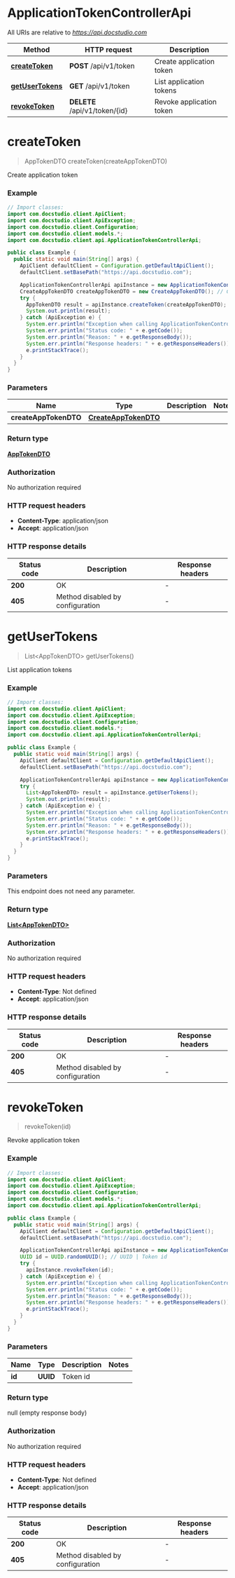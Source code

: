 # ApplicationTokenControllerApi

All URIs are relative to *https://api.docstudio.com*

| Method | HTTP request | Description |
|------------- | ------------- | -------------|
| [**createToken**](ApplicationTokenControllerApi.md#createToken) | **POST** /api/v1/token | Create application token |
| [**getUserTokens**](ApplicationTokenControllerApi.md#getUserTokens) | **GET** /api/v1/token | List application tokens |
| [**revokeToken**](ApplicationTokenControllerApi.md#revokeToken) | **DELETE** /api/v1/token/{id} | Revoke application token |


<a id="createToken"></a>
# **createToken**
> AppTokenDTO createToken(createAppTokenDTO)

Create application token

### Example
```java
// Import classes:
import com.docstudio.client.ApiClient;
import com.docstudio.client.ApiException;
import com.docstudio.client.Configuration;
import com.docstudio.client.models.*;
import com.docstudio.client.api.ApplicationTokenControllerApi;

public class Example {
  public static void main(String[] args) {
    ApiClient defaultClient = Configuration.getDefaultApiClient();
    defaultClient.setBasePath("https://api.docstudio.com");

    ApplicationTokenControllerApi apiInstance = new ApplicationTokenControllerApi(defaultClient);
    CreateAppTokenDTO createAppTokenDTO = new CreateAppTokenDTO(); // CreateAppTokenDTO | 
    try {
      AppTokenDTO result = apiInstance.createToken(createAppTokenDTO);
      System.out.println(result);
    } catch (ApiException e) {
      System.err.println("Exception when calling ApplicationTokenControllerApi#createToken");
      System.err.println("Status code: " + e.getCode());
      System.err.println("Reason: " + e.getResponseBody());
      System.err.println("Response headers: " + e.getResponseHeaders());
      e.printStackTrace();
    }
  }
}
```

### Parameters

| Name | Type | Description  | Notes |
|------------- | ------------- | ------------- | -------------|
| **createAppTokenDTO** | [**CreateAppTokenDTO**](CreateAppTokenDTO.md)|  | |

### Return type

[**AppTokenDTO**](AppTokenDTO.md)

### Authorization

No authorization required

### HTTP request headers

 - **Content-Type**: application/json
 - **Accept**: application/json

### HTTP response details
| Status code | Description | Response headers |
|-------------|-------------|------------------|
| **200** | OK |  -  |
| **405** | Method disabled by configuration |  -  |

<a id="getUserTokens"></a>
# **getUserTokens**
> List&lt;AppTokenDTO&gt; getUserTokens()

List application tokens

### Example
```java
// Import classes:
import com.docstudio.client.ApiClient;
import com.docstudio.client.ApiException;
import com.docstudio.client.Configuration;
import com.docstudio.client.models.*;
import com.docstudio.client.api.ApplicationTokenControllerApi;

public class Example {
  public static void main(String[] args) {
    ApiClient defaultClient = Configuration.getDefaultApiClient();
    defaultClient.setBasePath("https://api.docstudio.com");

    ApplicationTokenControllerApi apiInstance = new ApplicationTokenControllerApi(defaultClient);
    try {
      List<AppTokenDTO> result = apiInstance.getUserTokens();
      System.out.println(result);
    } catch (ApiException e) {
      System.err.println("Exception when calling ApplicationTokenControllerApi#getUserTokens");
      System.err.println("Status code: " + e.getCode());
      System.err.println("Reason: " + e.getResponseBody());
      System.err.println("Response headers: " + e.getResponseHeaders());
      e.printStackTrace();
    }
  }
}
```

### Parameters
This endpoint does not need any parameter.

### Return type

[**List&lt;AppTokenDTO&gt;**](AppTokenDTO.md)

### Authorization

No authorization required

### HTTP request headers

 - **Content-Type**: Not defined
 - **Accept**: application/json

### HTTP response details
| Status code | Description | Response headers |
|-------------|-------------|------------------|
| **200** | OK |  -  |
| **405** | Method disabled by configuration |  -  |

<a id="revokeToken"></a>
# **revokeToken**
> revokeToken(id)

Revoke application token

### Example
```java
// Import classes:
import com.docstudio.client.ApiClient;
import com.docstudio.client.ApiException;
import com.docstudio.client.Configuration;
import com.docstudio.client.models.*;
import com.docstudio.client.api.ApplicationTokenControllerApi;

public class Example {
  public static void main(String[] args) {
    ApiClient defaultClient = Configuration.getDefaultApiClient();
    defaultClient.setBasePath("https://api.docstudio.com");

    ApplicationTokenControllerApi apiInstance = new ApplicationTokenControllerApi(defaultClient);
    UUID id = UUID.randomUUID(); // UUID | Token id
    try {
      apiInstance.revokeToken(id);
    } catch (ApiException e) {
      System.err.println("Exception when calling ApplicationTokenControllerApi#revokeToken");
      System.err.println("Status code: " + e.getCode());
      System.err.println("Reason: " + e.getResponseBody());
      System.err.println("Response headers: " + e.getResponseHeaders());
      e.printStackTrace();
    }
  }
}
```

### Parameters

| Name | Type | Description  | Notes |
|------------- | ------------- | ------------- | -------------|
| **id** | **UUID**| Token id | |

### Return type

null (empty response body)

### Authorization

No authorization required

### HTTP request headers

 - **Content-Type**: Not defined
 - **Accept**: application/json

### HTTP response details
| Status code | Description | Response headers |
|-------------|-------------|------------------|
| **200** | OK |  -  |
| **405** | Method disabled by configuration |  -  |

